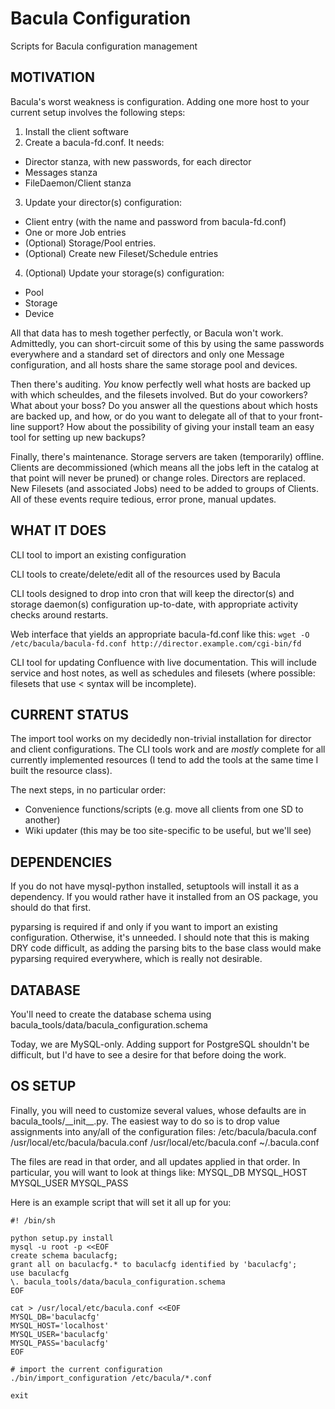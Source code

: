 Bacula Configuration
====================

Scripts for Bacula configuration management

MOTIVATION
----------

Bacula's worst weakness is configuration.  Adding one more host to your
current setup involves the following steps:

1. Install the client software
2. Create a bacula-fd.conf.  It needs:
 - Director stanza, with new passwords, for each director
 - Messages stanza
 - FileDaemon/Client stanza
3. Update your director(s) configuration:
 - Client entry (with the name and password from bacula-fd.conf)
 - One or more Job entries
 - (Optional) Storage/Pool entries.
 - (Optional) Create new Fileset/Schedule entries
4. (Optional) Update your storage(s) configuration:
 - Pool
 - Storage
 - Device

All that data has to mesh together perfectly, or Bacula won't work.
Admittedly, you can short-circuit some of this by using the same passwords
everywhere and a standard set of directors and only one Message
configuration, and all hosts share the same storage pool and devices.

Then there's auditing.  *You* know perfectly well what hosts are backed up
with which scheuldes, and the filesets involved.  But do your coworkers?
What about your boss?  Do you answer all the questions about which hosts
are backed up, and how, or do you want to delegate all of that to your
front-line support?  How about the possibility of giving your install team
an easy tool for setting up new backups?

Finally, there's maintenance.  Storage servers are taken (temporarily)
offline.  Clients are decommissioned (which means all the jobs left in the
catalog at that point will never be pruned) or change roles.  Directors are
replaced.  New Filesets (and associated Jobs) need to be added to groups of
Clients.  All of these events require tedious, error prone, manual updates.

WHAT IT DOES
------------

CLI tool to import an existing configuration

CLI tools to create/delete/edit all of the resources used by Bacula

CLI tools designed to drop into cron that will keep the director(s) and
storage daemon(s) configuration up-to-date, with appropriate activity
checks around restarts.

Web interface that yields an appropriate bacula-fd.conf like this:
`wget -O /etc/bacula/bacula-fd.conf http://director.example.com/cgi-bin/fd`

CLI tool for updating Confluence with live documentation.  This will
include service and host notes, as well as schedules and filesets (where
possible: filesets that use < syntax will be incomplete).

CURRENT STATUS
--------------

The import tool works on my decidedly non-trivial installation for director
and client configurations.  The CLI tools work and are *mostly* complete
for all currently implemented resources (I tend to add the tools at the
same time I built the resource class).

The next steps, in no particular order:

- Convenience functions/scripts (e.g. move all clients from one SD to
another)
- Wiki updater (this may be too site-specific to be useful, but we'll see)


DEPENDENCIES
-------------

If you do not have mysql-python installed, setuptools will install it as a
dependency.  If you would rather have it installed from an OS package, you
should do that first.

pyparsing is required if and only if you want to import an existing
configuration.  Otherwise, it's unneeded.  I should note that this is
making DRY code difficult, as adding the parsing bits to the base class
would make pyparsing required everywhere, which is really not desirable.

DATABASE
---------

You'll need to create the database schema using
bacula_tools/data/bacula_configuration.schema 

Today, we are MySQL-only.  Adding support for PostgreSQL shouldn't be
difficult, but I'd have to see a desire for that before doing the work.

OS SETUP
---------

Finally, you will need to customize several values, whose defaults are in
bacula_tools/\_\_init\_\_.py.  The easiest way to do so is to drop value
assignments into any/all of the configuration files:
	/etc/bacula/bacula.conf
	/usr/local/etc/bacula/bacula.conf
	/usr/local/etc/bacula.conf
	~/.bacula.conf

The files are read in that order, and all updates applied in that order.
In particular, you will want to look at things like:
MYSQL_DB
MYSQL_HOST
MYSQL_USER
MYSQL_PASS

Here is an example script that will set it all up for you:

	#! /bin/sh
	
	python setup.py install
	mysql -u root -p <<EOF
	create schema baculacfg;
	grant all on baculacfg.* to baculacfg identified by 'baculacfg';
	use baculacfg
	\. bacula_tools/data/bacula_configuration.schema
	EOF
	
	cat > /usr/local/etc/bacula.conf <<EOF
	MYSQL_DB='baculacfg'
	MYSQL_HOST='localhost'
	MYSQL_USER='baculacfg'
	MYSQL_PASS='baculacfg'
	EOF
	
	# import the current configuration
	./bin/import_configuration /etc/bacula/*.conf
	
	exit

